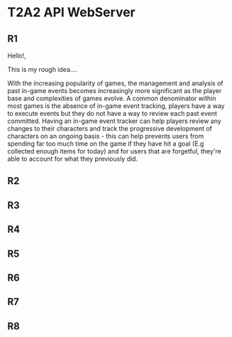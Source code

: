 # T2A2 API WebServer

## R1 

Hello!, 

This is my rough idea....

With the increasing popularity of games, the management and analysis of past in-game events becomes increasingly more significant as the player base and complexities of games evolve. A common denominator within most games is the absence of in-game event tracking, players have a way to execute events but they do not have a way to review each past event committed. Having an in-game event tracker can help players review any changes to their characters and track the progressive development of characters on an ongoing basis - this can help prevents users from spending far too much time on the game if they have hit a goal (E.g collected enough items for today) and for users that are forgetful, they're able to account for what they previously did. 



## R2

## R3

## R4

## R5

## R6

## R7

## R8


